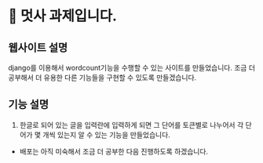 # 🦁 멋사 과제입니다.

## <strong>웹사이트 설명</strong>

django를 이용해서 wordcount기능을 수행할 수 있는 사이트를 만들었습니다. 조금 더 공부해서 더 유용한 다른 기능들을 구현할 수 있도록 만들겠습니다.

## <strong>기능 설명</strong>

1. 한글로 되어 있는 글을 입력란에 입력하게 되면 그 단어를 토큰별로 나누어서 각 단어가 몇 개씩 있는지 알 수 있는 기능을 만들었습니다.

* 배포는 아직 미숙해서 조금 더 공부한 다음 진행하도록 하겠습니다.
